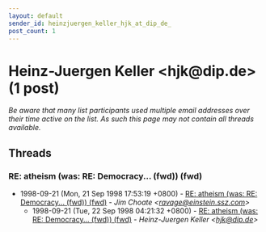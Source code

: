 ```yaml
---
layout: default
sender_id: heinzjuergen_keller_hjk_at_dip_de_
post_count: 1
---
```


# Heinz-Juergen Keller <hjk<span>@</span>dip.de> (1 post)

_Be aware that many list participants used multiple email addresses over their time active on the list. As such this page may not contain all threads available._

## Threads

### RE: atheism (was: RE: Democracy... (fwd)) (fwd)
+ 1998-09-21 (Mon, 21 Sep 1998 17:53:19 +0800) - [RE: atheism (was: RE: Democracy... (fwd)) (fwd)](/archive/1998/09/6c4e555edebfafbc0309b17643807ccd3b9e4aa4791faa7d0629efcb962bb64c) - _Jim Choate \<ravage@einstein.ssz.com\>_
  + 1998-09-21 (Tue, 22 Sep 1998 04:21:32 +0800) - [RE: atheism (was: RE: Democracy... (fwd)) (fwd)](/archive/1998/09/9f3923ac0ffd7acc15e66edf188ba4f7aa0f5ff15ffce4ade53b47fee416b05b) - _Heinz-Juergen Keller \<hjk@dip.de\>_

